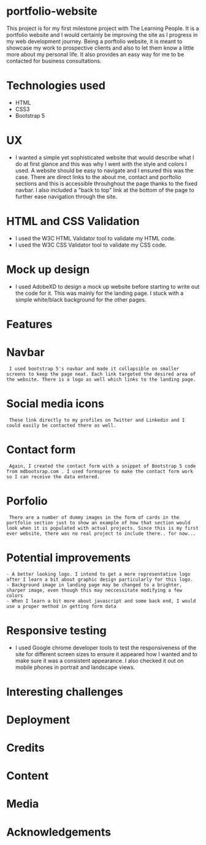 # portfolio-website
This project is for my first milestone project with The Learning People. It is a portfolio website and I would certainly be improving the site as I progress in my web development journey. Being a porftolio website, it is meant to showcase my work to prospective clients and also to let them know a little more about my personal life. It also provides an easy way for me to be contacted for business consultations.
# Technologies used
  - HTML
  - CSS3
  - Bootstrap 5
# UX
  - I wanted a simple yet sophisticated website that would describe what I do at first glance and this was why I went with the style and colors I used. A website should be easy to navigate and I ensured this was the case. There are direct links to the about me, contact and porftolio sections and this is accessible throuhghout the page thanks to the fixed navbar. I also included a "back to top" link at the bottom of the page to further ease navigation through the site.
# HTML and CSS Validation
  - I used the <a> W3C HTML Validator tool</a>  to validate my HTML code.
  - I used the W3C CSS Validator tool to validate my CSS code.
# Mock up design
  - I used AdobeXD to design a mock up website before starting to write out the code for it. This was mainly for the landing page. I stuck with a simple white/black background for the other pages.
# Features
  # Navbar
     I used bootstrap 5's navbar and made it collapsible on smaller screens to keep the page neat. Each link targeted the desired area of the website. There is a logo as well which links to the landing page.
  # Social media icons
     These link directly to my profiles on Twitter and Linkedin and I could easily be contacted there as well.
  # Contact form
     Again, I created the contact form with a snippet of Bootstrap 5 code from mdbootsrap.com . I used formspree to make the contact form work so I can receive the data entered.
  # Porfolio
     There are a number of dummy images in the form of cards in the portfolio section just to show an example of how that section would look when it is populated with actual projects. Since this is my first ever website, there was no real project to include there.. for now...
  # Potential improvements
    - A better looking logo. I intend to get a more representative logo after I learn a bit about graphic design particularly for this logo.
    - Background image in landing page may be changed to a brighter, sharper image, even though this may neccessitate modifying a few colors
    - When I learn a bit more about javascript and some back end, I would use a proper method in getting form data

# Responsive testing
  - I used Google chrome developer tools to test the responsiveness of the site for different screen sizes to ensure it appeared how I wanted and to make sure it was a consistent appearance. I also checked it out on mobile phones in portrait and landscape views. 

# Interesting challenges
 
# Deployment

# Credits
  
  # Content
  
  # Media
  
  # Acknowledgements
